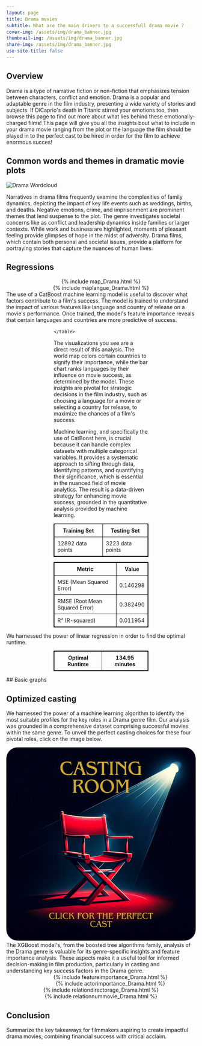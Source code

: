 ```yaml
---
layout: page
title: Drama movies
subtitle: What are the main drivers to a successfull drama movie ? 
cover-img: /assets/img/drama_banner.jpg
thumbnail-img: /assets/img/drama_banner.jpg
share-img: /assets/img/drama_banner.jpg
use-site-title: false
---
```

  

## Overview
Drama is a type of narrative fiction or non-fiction that emphasizes tension between characters, conflict and emotion. Drama is a popular and adaptable genre in the film industry, presenting a wide variety of stories and subjects. If DiCaprio's death in Titanic stirred your emotions too, then browse this page to find out more about what lies behind these emotionally-charged films!
This page will give you all the insights bout what to include in your drama movie ranging from the plot or the language the film should be played in to the perfect cast to be hired in order for the film to achieve enormous succes!


## Common words and themes in dramatic movie plots
![Drama Wordcloud](/assets/img/wordclouds/empath/Drama_wordcloud.png)

Narratives in drama films frequently examine the complexities of family dynamics, depicting the impact of key life events such as weddings, births, and deaths. Negative emotions, crime, and imprisonment are prominent themes that lend suspense to the plot. The genre investigates societal concerns like as conflict and leadership dynamics inside families or larger contexts. While work and business are highlighted, moments of pleasant feeling provide glimpses of hope in the midst of adversity. Drama films, which contain both personal and societal issues, provide a platform for portraying stories that capture the nuances of human lives.



## Regressions
<div style="width: 100%;display: flex; justify-content: center;">
  {% include map_Drama.html %}
</div>
<div style="width: 100%;display: flex; justify-content: center;">
  {% include maplangue_Drama.html %}
</div>
The use of a CatBoost machine learning model is useful to discover what factors contribute to a film's success. The model is trained to understand the impact of various features like language and country of release on a movie's performance. Once trained, the model's feature importance reveals that certain languages and countries are more predictive of success.
<div style="margin:auto; width:50%;">
    <table style="width:100%; border: 1px solid black; border-collapse: collapse;">
        <tr style="border: 1px solid black;">
            <th style="border: 1px solid black; padding: 8px;">Training Set</th>
            <th style="border: 1px solid black; padding: 8px;">Testing Set</th>
        </tr>
        <tr style="border: 1px solid black;">
            <td style="border: 1px solid black; padding: 8px;">12892 data points</td>
            <td style="border: 1px solid black; padding: 8px;">3223 data points</td>
        </tr>
        
    </table>
</div>

The visualizations you see are a direct result of this analysis. The world map colors certain countries to signify their importance, while the bar chart ranks languages by their influence on movie success, as determined by the model. These insights are pivotal for strategic decisions in the film industry, such as choosing a language for a movie or selecting a country for release, to maximize the chances of a film's success.

Machine learning, and specifically the use of CatBoost here, is crucial because it can handle complex datasets with multiple categorical variables. It provides a systematic approach to sifting through data, identifying patterns, and quantifying their significance, which is essential in the nuanced field of movie analytics. The result is a data-driven strategy for enhancing movie success, grounded in the quantitative analysis provided by machine learning.

<div style="margin:auto; width:50%;">
    <table style="width:100%; border: 1px solid black; border-collapse: collapse;">
        <tr style="border: 1px solid black;">
            <th style="border: 1px solid black; padding: 8px;">Metric</th>
            <th style="border: 1px solid black; padding: 8px;">Value</th>
        </tr>
        <tr style="border: 1px solid black;">
            <td style="border: 1px solid black; padding: 8px;">MSE (Mean Squared Error)</td>
            <td style="border: 1px solid black; padding: 8px;">0.146298</td>
        </tr>
        <tr style="border: 1px solid black;">
            <td style="border: 1px solid black; padding: 8px;">RMSE (Root Mean Squared Error)</td>
            <td style="border: 1px solid black; padding: 8px;">0.382490</td>
        </tr>
        <tr style="border: 1px solid black;">
            <td style="border: 1px solid black; padding: 8px;">R² (R-squared)</td>
            <td style="border: 1px solid black; padding: 8px;">0.011954</td>
        </tr>
    </table>
</div>
We harnessed the power of linear regression in order to find the optimal runtime.
<div style="width:50%; margin-left: auto; margin-right: auto;">
    <table style="width:100%; border: 1px solid black; border-collapse: collapse;">
        <tr style="border: 1px solid black;">
            <th style="border: 1px solid black; padding: 8px;">Optimal Runtime</th>
            <th style="border: 1px solid black; padding: 8px;">134.95 minutes</th>
        </tr>
    </table>
</div>
## Basic graphs

## Optimized casting

We harnessed the power of a machine learning algorithm to identify the most suitable profiles for the key roles in a Drama genre film. Our analysis was grounded in a comprehensive dataset comprising successful movies within the same genre. To unveil the perfect casting choices for these four pivotal roles, click on the image below.

<div style="width: 100%;display: flex; justify-content: center;">
  <a href="/cast.html"><img src="/assets/img/casting.png" alt="cast" style="width:512px;height:512px;border-radius: 30px;"></a>
</div>
The XGBoost model's, from the boosted tree algorithms family, analysis of the Drama genre is valuable for its genre-specific insights and feature importance analysis. These aspects make it a useful tool for informed decision-making in film production, particularly in casting and understanding key success factors in the Drama genre.

<div style="width: 110%;display: flex; justify-content: center;">
  {% include featureimportance_Drama.html %}
</div>
<div style="width: 110%;display: flex; justify-content: center;">
  {% include actorimportance_Drama.html %}
</div>
<div style="width: 100%;display: flex; justify-content: center;">
  {% include relationdirectorage_Drama.html %}
</div>
<div style="width: 100%;display: flex; justify-content: center;">
  {% include relationnummovie_Drama.html %}
</div>


## Conclusion
Summarize the key takeaways for filmmakers aspiring to create impactful drama movies, combining financial success with critical acclaim.
    
  





